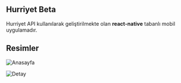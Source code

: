 ## Hurriyet Beta

Hurriyet API kullanılarak geliştirilmekte olan **react-native** tabanlı 
mobil uygulamadır.

## Resimler

![Anasayfa](https://cdn.rawgit.com/lugrugzo/HurriyetBeta/master/gh-images/1.png)


![Detay](https://cdn.rawgit.com/lugrugzo/HurriyetBeta/master/gh-images/2.png)